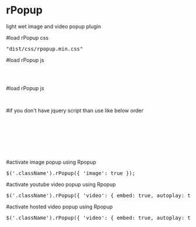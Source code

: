 # rPopup
light wet image and video popup plugin


 #load rPopup css
 <pre>
"dist/css/rpopup.min.css"
</pre>

#load rPopup js
<pre>
 <script src="dist/js/jquery.rPopup.min.js"></script>
</pre>
#load rPopup js
<pre>
 <script src="dist/js/jquery.rPopup.min.js"></script>
</pre>
    
#if you don't have jquery script than use like below order    
<pre>
 <script src="https://cdnjs.cloudflare.com/ajax/libs/jquery/3.4.1/jquery.min.js"></script>
 <script src="https://cdnjs.cloudflare.com/ajax/libs/jquery-migrate/3.1.0/jquery-migrate.min.js"></script>
 <script src="dist/js/jquery.rPopup.min.js"></script>
</pre>

#activate image popup using Rpopup
<pre>
$('.className').rPopup({ 'image': true });
</pre>

#activate youtube video popup using Rpopup
<pre>
$('.className').rPopup({ 'video': { embed: true, autoplay: true, }, });
</pre>

#activate hosted video popup using Rpopup
<pre>
$('.className').rPopup({ 'video': { embed: true, autoplay: true, }, });
</pre>
